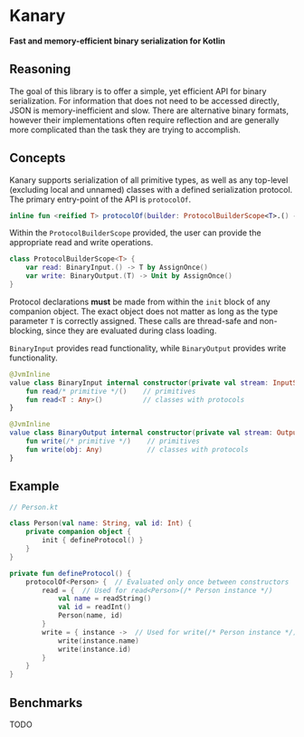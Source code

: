 # Kanary
**Fast and memory-efficient binary serialization for Kotlin**

## Reasoning

The goal of this library is to offer a simple, yet efficient API for binary serialization.
For information that does not need to be accessed directly, JSON is memory-inefficient and slow.
There are alternative binary formats, however their implementations often require reflection and are generally
more complicated than the task they are trying to accomplish.

## Concepts

Kanary supports serialization of all primitive types, as well as any top-level (excluding local and unnamed) classes with a defined serialization protocol. The primary entry-point of the API is `protocolOf`.

```kotlin
inline fun <reified T> protocolOf(builder: ProtocolBuilderScope<T>.() -> Unit) { /* ... */ }
```

Within the `ProtocolBuilderScope` provided, the user can provide the appropriate read and write operations.

```kotlin
class ProtocolBuilderScope<T> {
    var read: BinaryInput.() -> T by AssignOnce()
    var write: BinaryOutput.(T) -> Unit by AssignOnce()
}
```

Protocol declarations **must** be made from within the `init` block of any companion object. The exact object does not matter as long as the
type parameter `T` is correctly assigned. These calls are thread-safe and non-blocking, since they are evaluated during class loading.

`BinaryInput` provides read functionality, while `BinaryOutput` provides write functionality.

```kotlin
@JvmInline
value class BinaryInput internal constructor(private val stream: InputStream) : Closeable {
    fun read/* primitive */()    // primitives
    fun read<T : Any>()          // classes with protocols
}

@JvmInline
value class BinaryOutput internal constructor(private val stream: OutputStream) : Closeable, Flushable {
    fun write(/* primitive */)    // primitives
    fun write(obj: Any)           // classes with protocols
}
```

## Example

```kotlin
// Person.kt

class Person(val name: String, val id: Int) {
    private companion object {
        init { defineProtocol() }
    }
}

private fun defineProtocol() {
    protocolOf<Person> {  // Evaluated only once between constructors
        read = {  // Used for read<Person>(/* Person instance */)
            val name = readString()
            val id = readInt()
            Person(name, id)
        }
        write = { instance ->  // Used for write(/* Person instance */)
            write(instance.name)
            write(instance.id)
        }
    }
}
```

## Benchmarks

TODO

